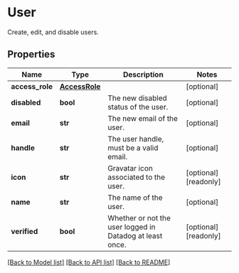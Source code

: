 # User

Create, edit, and disable users.

## Properties
Name | Type | Description | Notes
------------ | ------------- | ------------- | -------------
**access_role** | [**AccessRole**](AccessRole.md) |  | [optional] 
**disabled** | **bool** | The new disabled status of the user. | [optional] 
**email** | **str** | The new email of the user. | [optional] 
**handle** | **str** | The user handle, must be a valid email. | [optional] 
**icon** | **str** | Gravatar icon associated to the user. | [optional] [readonly] 
**name** | **str** | The name of the user. | [optional] 
**verified** | **bool** | Whether or not the user logged in Datadog at least once. | [optional] [readonly] 

[[Back to Model list]](README.md#documentation-for-models) [[Back to API list]](README.md#documentation-for-api-endpoints) [[Back to README]](README.md)


